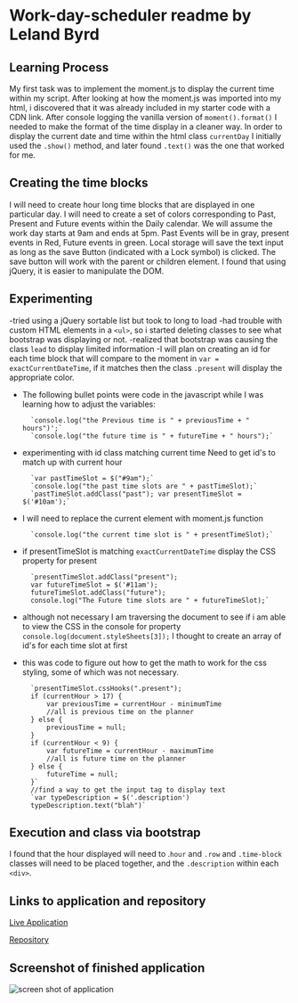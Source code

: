 # Work-day-scheduler readme by Leland Byrd

## Learning Process
My first task was to implement the moment.js to display the current time within my script.  After looking at how the moment.js was imported into my html, i discovered that it was already included in my starter code with a CDN link.  After console logging the vanilla version of `moment().format()` I needed to make the format of the time display in a cleaner way.  In order to display the current date and time within the html class `currentDay` I initially used the `.show()` method, and later found `.text()` was the one that worked for me.

## Creating the time blocks
I will need to create hour long time blocks that are displayed in one particular day.  I will need to create a set of colors corresponding to Past, Present and Future events within the Daily calendar.  We will assume the work day starts at 9am and ends at 5pm.  Past Events will be in gray, present events in Red, Future events in green.  Local storage will save the text input as long as the save Button (indicated with a Lock symbol) is clicked.  The save button will work with the parent or children element.  I found that using jQuery, it is easier to manipulate the DOM.

## Experimenting
-tried using a jQuery sortable list but took to long to load
-had trouble with custom HTML elements in a `<ul>`, so i started deleting classes to see what bootstrap was displaying or not.
-realized that bootstrap was causing the class `lead` to display limited information
-I will plan on creating an id for each time block that will compare to the moment in `var = exactCurrentDateTime`, if it matches then the class `.present` will display the appropriate color.  
- The following bullet points were code in the javascript while I was learning how to adjust the variables: 


        `console.log("the Previous time is " + previousTime + " hours")';` 
        `console.log("the future time is " + futureTime + " hours");`

- experimenting with id class matching current time
Need to get id's to match up with current hour

        `var pastTimeSlot = $("#9am");` 
        `console.log("the past time slots are " + pastTimeSlot);` 
        `pastTimeSlot.addClass("past"); var presentTimeSlot = $('#10am');` 

- I will need to replace the current element with moment.js function

        `console.log("the current time slot is " + presentTimeSlot);`

- if presentTimeSlot is matching `exactCurrentDateTime` display the CSS property for present

        `presentTimeSlot.addClass("present");
        var futureTimeSlot = $('#11am');
        futureTimeSlot.addClass("future");
        console.log("The Future time slots are " + futureTimeSlot);`
- although not necessary I am traversing the document to see if i am able to view the CSS in the console for property
`console.log(document.styleSheets[3]);` I thought to create an array of id's for each time slot at first

- this was code to figure out how to get the math to work for the css styling, some of which was not necessary.

        `presentTimeSlot.cssHooks(".present");
        if (currentHour > 17) {
            var previousTime = currentHour - minimumTime
            //all is previous time on the planner
        } else {
            previousTime = null;
        }
        if (currentHour < 9) {
            var futureTime = currentHour - maximumTime
            //all is future time on the planner
        } else {
            futureTime = null;
        }`
        //find a way to get the input tag to display text
        `var typeDescription = $('.description')
        typeDescription.text("blah")`

## Execution and class via bootstrap
I found that the hour displayed will need to .`hour` and `.row` and `.time-block` classes will need to be placed together, and the `.description` within each `<div>`.

## Links to application and repository
[Live Application](https://byrdbass.github.io/work-day-scheduler/)

[Repository](https://github.com/Byrdbass/work-day-scheduler)

## Screenshot of finished application
![screen shot of application](assets\images\Work-day-scheduler-screenGif.gif)
